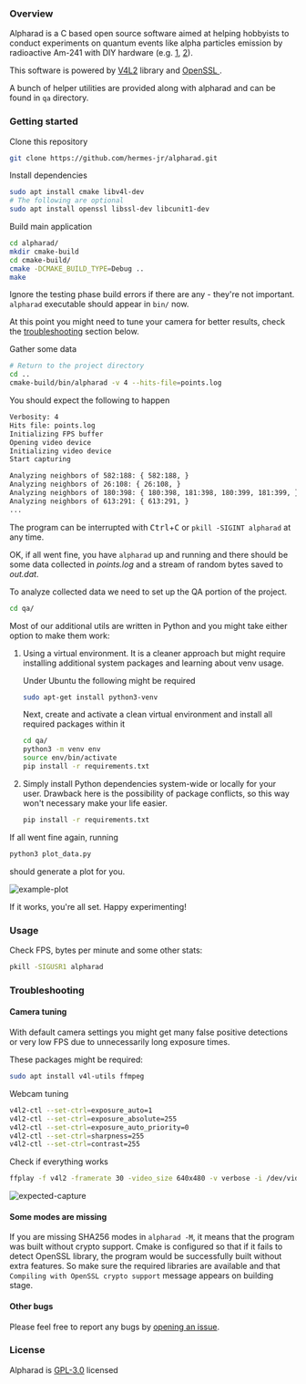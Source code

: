 ### Overview
Alpharad is a C based open source software aimed at helping hobbyists to conduct experiments on quantum events like alpha particles emission by radioactive Am-241 with DIY hardware (e.g. [1](https://blog.cyllene.net/2011/04/alpha-radiation-camera/), [2](http://www.inventgeek.com/alpha-radiation-visualizer/)).

This software is powered by [V4L2](https://www.linuxtv.org/) library and [OpenSSL ](https://www.openssl.org/).

A bunch of helper utilities are provided along with alpharad and can be found in `qa` directory.

### Getting started

Clone this repository
```bash
git clone https://github.com/hermes-jr/alpharad.git
```

Install dependencies
```bash
sudo apt install cmake libv4l-dev
# The following are optional
sudo apt install openssl libssl-dev libcunit1-dev
```

Build main application
```bash
cd alpharad/
mkdir cmake-build
cd cmake-build/
cmake -DCMAKE_BUILD_TYPE=Debug ..
make
```

Ignore the testing phase build errors if there are any - they're not important. `alpharad` executable should appear in `bin/` now.

At this point you might need to tune your camera for better results, check the [troubleshooting](#camera-tuning) section below.

Gather some data
```bash
# Return to the project directory
cd ..
cmake-build/bin/alpharad -v 4 --hits-file=points.log
```

You should expect the following to happen
```bash
Verbosity: 4
Hits file: points.log
Initializing FPS buffer
Opening video device
Initializing video device
Start capturing

Analyzing neighbors of 582:188: { 582:188, }
Analyzing neighbors of 26:108: { 26:108, }
Analyzing neighbors of 180:398: { 180:398, 181:398, 180:399, 181:399, }
Analyzing neighbors of 613:291: { 613:291, }
...
```

The program can be interrupted with <kbd>Ctrl</kbd>+<kbd>C</kbd> or `pkill -SIGINT alpharad` at any time.

OK, if all went fine, you have `alpharad` up and running and there should be some data collected in *points.log* and a stream of random bytes saved to *out.dat*.

To analyze collected data we need to set up the QA portion of the project.

```bash
cd qa/
```

Most of our additional utils are written in Python and you might take either option to make them work:
1. Using a virtual environment. It is a cleaner approach but might require installing additional system packages and learning about venv usage.
    
    Under Ubuntu the following might be required 
    ```bash
    sudo apt-get install python3-venv
    ```
    
    Next, create and activate a clean virtual environment and install all required packages within it  
    ```bash
    cd qa/
    python3 -m venv env
    source env/bin/activate
    pip install -r requirements.txt
    ```

2. Simply install Python dependencies system-wide or locally for your user. Drawback here is the possibility of package conflicts, so this way won't necessary make your life easier.
    ```bash
    pip install -r requirements.txt
    ```

If all went fine again, running
```bash
python3 plot_data.py
```
should generate a plot for you.

![example-plot](https://user-images.githubusercontent.com/3757084/98234271-42f43c00-1f71-11eb-8a4f-f7014d84e67c.png)

If it works, you're all set. Happy experimenting!

### Usage
Check FPS, bytes per minute and some other stats:
```bash
pkill -SIGUSR1 alpharad
```
<!-- TODO: explain more options later -->

### Troubleshooting
#### Camera tuning
With default camera settings you might get many false positive detections or very low FPS due to unnecessarily long exposure times.

These packages might be required:
```bash
sudo apt install v4l-utils ffmpeg
```

Webcam tuning
```bash
v4l2-ctl --set-ctrl=exposure_auto=1
v4l2-ctl --set-ctrl=exposure_absolute=255
v4l2-ctl --set-ctrl=exposure_auto_priority=0
v4l2-ctl --set-ctrl=sharpness=255
v4l2-ctl --set-ctrl=contrast=255
```

Check if everything works
```bash
ffplay -f v4l2 -framerate 30 -video_size 640x480 -v verbose -i /dev/video0
```

![expected-capture](https://user-images.githubusercontent.com/3757084/98728581-c1564100-23aa-11eb-898b-2aba34b005e3.gif)

#### Some modes are missing
If you are missing SHA256 modes in `alpharad -M`, it means that the program was built without crypto support. Cmake is configured so that if it fails to detect OpenSSL library, the program would be successfully built without extra features. So make sure the required libraries are available and that `Compiling with OpenSSL crypto support` message appears on building stage.

#### Other bugs
Please feel free to report any bugs by [opening an issue](https://github.com/hermes-jr/alpharad/issues/new/choose).

### License
Alpharad is [GPL-3.0](https://www.gnu.org/licenses/gpl-3.0.html) licensed
